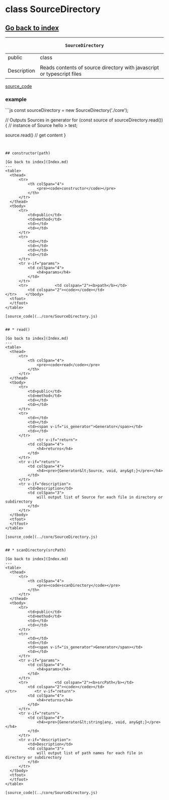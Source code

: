 
# class SourceDirectory 
[Go back to index](Index.md)
---
<table>
    <thead>
        <tr>
            <th colSpan="4">
                <pre><code>SourceDirectory</code></pre>
            </th>
        </tr>
    </thead>
    <tbody>
        <tr>
            <td>public</td>
            <td>class</td>
            <td></td>
            <td></td>
        </tr>
        <tr>
            <td></td>
            <td></td>
            <td></td>
            <td></td>
        </tr>
                <tr v-if="description">
            <td>Description</td>
            <td colSpan="3">
                Reads contents of source directory with javascript or typescript files
            </td>
        </tr>
    </tbody>
    <tfoot>
    </tfoot>
</table>

[source_code](../core/SourceDirectory.js)

<h3 v-if="example">example</h3>
 ```js
  const sourceDirectory = new SourceDirectory('./core');
 
  // Outputs Sources in generator
  for (const source of sourceDirectory.read()) {
  // instance of Source
  hello &gt; test;
 
  source.read() // get content
  }
 
  ```


## constructor(path)

[Go back to index](Index.md)
---
<table>
    <thead>
        <tr>
            <th colSpan="4">
                <pre><code>constructor</code></pre>
            </th>
        </tr>
    </thead>
    <tbody>
        <tr>
            <td>public</td>
            <td>method</td>
            <td></td>
            <td></td>
        </tr>
        <tr>
            <td></td>
            <td></td>
            <td></td>
            <td></td>
        </tr>
        <tr v-if="params">
            <td colSpan="4">
                <h4>params</h4>
            </td>
        </tr>
        <tr>            <td colspan="2"><b>path</b></td>
            <td colspan="2"><code></code></td>
</tr>    </tbody>
    <tfoot>
    </tfoot>
</table>

[source_code](../core/SourceDirectory.js)


## * read()

[Go back to index](Index.md)
---
<table>
    <thead>
        <tr>
            <th colSpan="4">
                <pre><code>read</code></pre>
            </th>
        </tr>
    </thead>
    <tbody>
        <tr>
            <td>public</td>
            <td>method</td>
            <td></td>
            <td></td>
        </tr>
        <tr>
            <td></td>
            <td></td>
            <td><span v-if="is_generator">Generator</span></td>
            <td></td>
        </tr>
                <tr v-if="return">
            <td colSpan="4">
                <h4>returns</h4>
            </td>
        </tr>
        <tr v-if="return">
            <td colSpan="4">
                <h4><pre>{Generator&lt;Source, void, any&gt;}</pre></h4>
            </td>
        </tr>
        <tr v-if="description">
            <td>Description</td>
            <td colSpan="3">
                will output list of Source for each file in directory or subdirectory
            </td>
        </tr>
    </tbody>
    <tfoot>
    </tfoot>
</table>

[source_code](../core/SourceDirectory.js)


## * scanDirectory(srcPath)

[Go back to index](Index.md)
---
<table>
    <thead>
        <tr>
            <th colSpan="4">
                <pre><code>scanDirectory</code></pre>
            </th>
        </tr>
    </thead>
    <tbody>
        <tr>
            <td>public</td>
            <td>method</td>
            <td></td>
            <td></td>
        </tr>
        <tr>
            <td></td>
            <td></td>
            <td><span v-if="is_generator">Generator</span></td>
            <td></td>
        </tr>
        <tr v-if="params">
            <td colSpan="4">
                <h4>params</h4>
            </td>
        </tr>
        <tr>            <td colspan="2"><b>srcPath</b></td>
            <td colspan="2"><code></code></td>
</tr>        <tr v-if="return">
            <td colSpan="4">
                <h4>returns</h4>
            </td>
        </tr>
        <tr v-if="return">
            <td colSpan="4">
                <h4><pre>{Generator&lt;string|any, void, any&gt;}</pre></h4>
            </td>
        </tr>
        <tr v-if="description">
            <td>Description</td>
            <td colSpan="3">
                will output list of path names for each file in directory or subdirectory
            </td>
        </tr>
    </tbody>
    <tfoot>
    </tfoot>
</table>

[source_code](../core/SourceDirectory.js)

